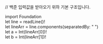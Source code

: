 // 백준 입력값을 받아오기 위하 기본 구조입니다.

import Foundation   
let line = readLine()!   
let lineArr = line.components(separatedBy: " ")   
let a = Int(lineArr[0])!   
let b = Int(lineArr[1])!
